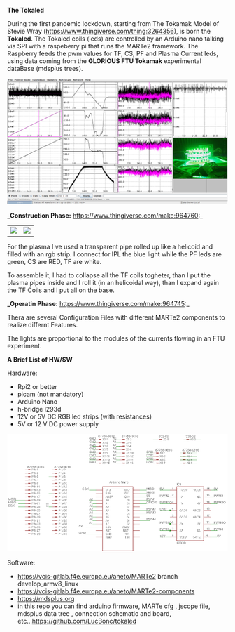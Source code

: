 **The Tokaled**

During the first pandemic lockdown, starting from The Tokamak Model of Stevie Wray (https://www.thingiverse.com/thing:3264356), is
born the **Tokaled**.
The Tokaled coils (leds) are controlled by an Arduino nano talking via SPI with a raspeberry pi that runs the MARTe2 framework.
The Raspberry feeds the pwm values for TF, CS, PF and Plasma Current leds, using data coming from the **GLORIOUS FTU Tokamak** experimental dataBase (mdsplus trees).

<img src="Doc/images/tokaleds.jpg">

**_Construction Phase:** https://www.thingiverse.com/make:964760:_

<table halign="center">
<tr>
<td>
<img width="400" heigth="600" src="https://cdn.thingiverse.com/assets/ab/a1/7f/a8/e3/build1.jpg"></center>
</td>
<td>
 <img width="400" heigth="400" src="https://cdn.thingiverse.com/assets/29/c4/8c/bd/b1/WhatsApp_Image_2021-09-01_at_15.08.24.jpeg">
</td>
</tr>
</table>

For the plasma I ve used a transparent pipe rolled up like a helicoid and filled
with an rgb strip.  I connect for IPL the blue light while the PF leds are green, CS are RED, TF are white.

To assemble it, I had to collapse all the TF coils togheter, than I put the plasma pipes inside and I roll it (in an helicoidal way), than I expand again the TF Coils and I put all on the base.


**_Operatin Phase:** https://www.thingiverse.com/make:964745:_

Thera are several Configuration Files with different MARTe2 components to realize differnt Features.
 

The lights are proportional to the modules of the currents flowing in an FTU experiment.

**A Brief List of HW/SW**

Hardware:
- Rpi2 or better
- picam (not mandatory)
- Arduino Nano
- h-bridge l293d
- 12V or 5V DC RGB led strips (with resistances)
- 5V or 12 V DC power supply


<img src="Doc/images/tokaled_pcb.png">

Software:

- https://vcis-gitlab.f4e.europa.eu/aneto/MARTe2 branch develop_armv8_linux
- https://vcis-gitlab.f4e.europa.eu/aneto/MARTe2-components
- https://mdsplus.org
- in this repo you can find arduino firmware, MARTe cfg , jscope file, mdsplus data tree , connection schematic and board, etc...https://github.com/LucBonc/tokaled


